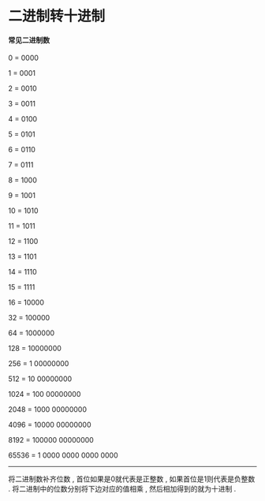 # 二进制转十进制

#### 常见二进制数

0 = 0000

1 = 0001

2 = 0010

3 = 0011

4 = 0100

5 = 0101

6 = 0110

7 = 0111

8 = 1000

9 = 1001

10 = 1010

11 = 1011

12 = 1100

13 = 1101

14 = 1110

15 = 1111

16 = 10000

32 = 100000

64 = 1000000

128 = 10000000

256 = 1 00000000

512 = 10 00000000

1024 = 100 00000000

2048 = 1000 00000000

4096 = 10000 00000000

8192 = 100000 00000000

65536 = 1 0000 0000 0000 0000

---

将二进制数补齐位数 , 首位如果是0就代表是正整数 , 如果首位是1则代表是负整数 . 将二进制中的位数分别将下边对应的值相乘 , 然后相加得到的就为十进制 . 

```

```



